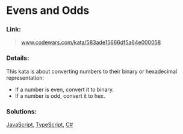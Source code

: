 # Evens and Odds

### Link:

> www.codewars.com/kata/583ade15666df5a64e000058

### Details:

This kata is about converting numbers to their binary or hexadecimal representation:

- If a number is even, convert it to binary.
- If a number is odd, convert it to hex.

### Solutions:

[JavaScript](https://github.com/CrappyCodeMaker/CODEWARS/blob/main/7%20kyu/Evens%20and%20Odds/Solution/JS.js), [TypeScript](https://github.com/CrappyCodeMaker/CODEWARS/blob/main/7%20kyu/Evens%20and%20Odds/Solution/TS.ts), [C#](https://github.com/CrappyCodeMaker/CODEWARS/blob/main/7%20kyu/Evens%20and%20Odds/Solution/C%23.cs)
